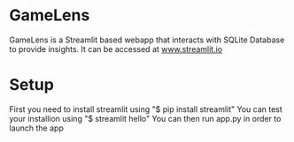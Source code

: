 # GameLens
GameLens is a Streamlit based webapp that interacts with SQLite Database to provide insights.
It can be accessed at www.streamlit.io

# Setup
First you need to install streamlit using "$ pip install streamlit"
You can test your installion using "$ streamlit hello"
You can then run app.py in order to launch the app
